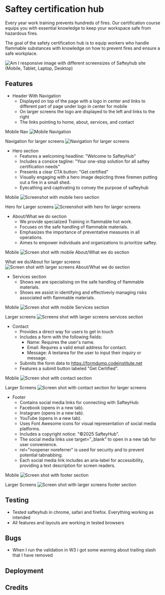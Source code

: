 # Saftey certification hub

Every year work training prevents hundreds of fires. Our certification course equips you with essential knowledge to keep your workspace safe from hazardous fires.

The goal of the safety certification hub is to equip workers who handle flammable substances with knowledge on how to prevent fires and ensure a safe workplace.

![Am I responsive image with different screensizes of Safteyhub site (Mobile, Tablet, Laptop, Desktop)](/assets/ami-responsive.png)

## Features

- Header With Navigation
  - Displayed on top of the page with a logo in center and links to different part of page under logo in center for mobile
  - On larger screens the logo are displayed to the left and links to the right
  - The links pointing to home, about, services, and contact

Mobile Nav
![Mobile Navigation](/assets/mobile-navigation.png)

Navigation for larger screens
![Navigation for larger screens](/assets/largerscreensnavigation.png)

- Hero section
  - Features a welcoming headline: "Welcome to SafteyHub"
  - Includes a consice tagline: "Your one-stop solution for all saftey certification needs"
  - Presents a clear CTA button: "Get certified"
  - Visually engaging with a hero image depicting three firemen putting out a fire in a small shed.
  - Eyecathing and captivating to convey the purpose of safteyhub

Mobile
![Screenshot with mobile hero section](/assets/hero-section.png)

Hero for Larger screens
![Screenshot with hero for larger screens](/assets/hero-l-screens.png)

- About/What we do section
  - We provide specialized Training in flammable hot work.
  - Focuses on the safe handling of flammable materials.
  - Emphasizes the importance of preventative measures in all operations.
  - Aimes to empower individuals and organizations to prioritize saftey.

Mobile
![Screen shot with mobile About/What we do section](/assets/about-what-we-do-mobile.png)

What we do/About for larger screens
![Screen shot with larger screens About/What we do section](/assets/largerscreens-whatwedo.png)

- Services section
  - Shows we are specialising on the safe handling of flammable materials.
  - Shows we assist in identifying and effectivevly managing risks associated with flammable materials.

Mobile
![Screen shot with mobile Services section](/assets/ourservices-mobile.png)

Larger screens
![Screens shot with larger screens services section](/assets/larger-screens-services.png)

- Contact
  - Provides a direct way for users to get in touch
  - Includes a form with the following fields:
    - Name: Requires the user's name.
    - Email: Requires a valid email address for contact.
    - Message: A textarea for the user to input their inquiry or message.
  - Submits the form data to https://formdump.codeinstitute.net
  - Features a submit button labeled "Get Certified".

Mobile
![Screen shot with contact section](/assets/mobile-contact-form.png)

Larger Screens
![Screen shot with contact section for larger screens](/assets/larger-screens-contactform.png)

- Footer
  - Contains social media links for connecting with SafteyHub:
  - Facebook (opens in a new tab).
  - Instagram (opens in a new tab).
  - YouTube (opens in a new tab).
  - Uses Font Awesome icons for visual representation of social media platforms.
  - Includes a copyright notice: "©2025 SafteyHub".
  - The social media links use target="\_blank" to open in a new tab for user convenience.
  - rel="noopener noreferrer" is used for security and to prevent potential tabnabbing.
  - Each social media link includes an aria-label for accessibility, providing a text description for screen readers.

Mobile
![Screen shot with footer section](/assets/mobile-footer.png)

Larger Screens
![Screen shot with larger screens footer section](/assets/largescreen-footer.png)

## Testing

- Tested safteyhub in chrome, safari and firefox. Everything working as intended
- All features and layouts are working in tested browsers

## Bugs

- When I run the validation in W3 i got some warning about trailing slash that I have removed

## Deployment

## Credits
